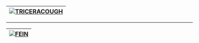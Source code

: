 | [![TRICERACOUGH](https://setetres.s3.amazonaws.com/setetres.st/img/share-triceracough.png?v=1&raw=true)](http://xxxxxxx.ooo) |
| ----------------------------------------------------------------------------------------------------------- |

<hr>

| [![FEIN](https://setetres.s3.amazonaws.com/setetres.st/img/share-fein.png?v=1&raw=true)](http://xxxxxxx.ooo) |
| ----------------------------------------------------------------------------------------------------------- |
